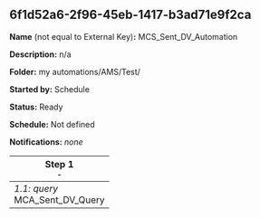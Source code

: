 ## 6f1d52a6-2f96-45eb-1417-b3ad71e9f2ca

**Name** (not equal to External Key)**:** MCS_Sent_DV_Automation

**Description:** n/a

**Folder:** my automations/AMS/Test/

**Started by:** Schedule

**Status:** Ready

**Schedule:** Not defined

**Notifications:** _none_


| Step 1<br>_<small>-</small>_ |
| --- |
| _1.1: query_<br>MCA_Sent_DV_Query |
